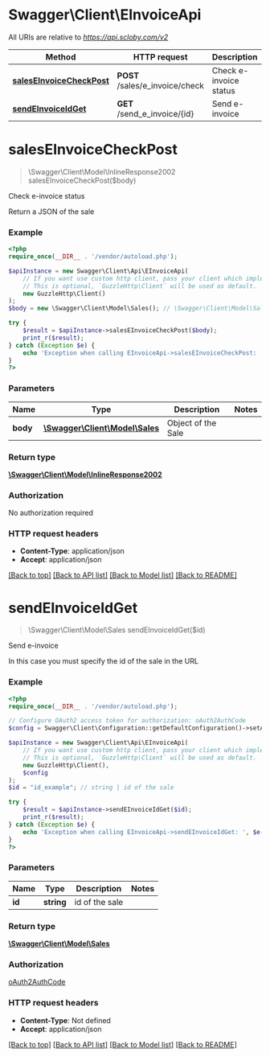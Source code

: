 # Swagger\Client\EInvoiceApi

All URIs are relative to *https://api.scloby.com/v2*

Method | HTTP request | Description
------------- | ------------- | -------------
[**salesEInvoiceCheckPost**](EInvoiceApi.md#saleseinvoicecheckpost) | **POST** /sales/e_invoice/check | Check e-invoice status
[**sendEInvoiceIdGet**](EInvoiceApi.md#sendeinvoiceidget) | **GET** /send_e_invoice/{id} | Send e-invoice

# **salesEInvoiceCheckPost**
> \Swagger\Client\Model\InlineResponse2002 salesEInvoiceCheckPost($body)

Check e-invoice status

Return a JSON of the sale

### Example
```php
<?php
require_once(__DIR__ . '/vendor/autoload.php');

$apiInstance = new Swagger\Client\Api\EInvoiceApi(
    // If you want use custom http client, pass your client which implements `GuzzleHttp\ClientInterface`.
    // This is optional, `GuzzleHttp\Client` will be used as default.
    new GuzzleHttp\Client()
);
$body = new \Swagger\Client\Model\Sales(); // \Swagger\Client\Model\Sales | Object of the Sale

try {
    $result = $apiInstance->salesEInvoiceCheckPost($body);
    print_r($result);
} catch (Exception $e) {
    echo 'Exception when calling EInvoiceApi->salesEInvoiceCheckPost: ', $e->getMessage(), PHP_EOL;
}
?>
```

### Parameters

Name | Type | Description  | Notes
------------- | ------------- | ------------- | -------------
 **body** | [**\Swagger\Client\Model\Sales**](../Model/Sales.md)| Object of the Sale |

### Return type

[**\Swagger\Client\Model\InlineResponse2002**](../Model/InlineResponse2002.md)

### Authorization

No authorization required

### HTTP request headers

 - **Content-Type**: application/json
 - **Accept**: application/json

[[Back to top]](#) [[Back to API list]](../../README.md#documentation-for-api-endpoints) [[Back to Model list]](../../README.md#documentation-for-models) [[Back to README]](../../README.md)

# **sendEInvoiceIdGet**
> \Swagger\Client\Model\Sales sendEInvoiceIdGet($id)

Send e-invoice

In this case you must specify the id of the sale in the URL

### Example
```php
<?php
require_once(__DIR__ . '/vendor/autoload.php');

// Configure OAuth2 access token for authorization: oAuth2AuthCode
$config = Swagger\Client\Configuration::getDefaultConfiguration()->setAccessToken('YOUR_ACCESS_TOKEN');

$apiInstance = new Swagger\Client\Api\EInvoiceApi(
    // If you want use custom http client, pass your client which implements `GuzzleHttp\ClientInterface`.
    // This is optional, `GuzzleHttp\Client` will be used as default.
    new GuzzleHttp\Client(),
    $config
);
$id = "id_example"; // string | id of the sale

try {
    $result = $apiInstance->sendEInvoiceIdGet($id);
    print_r($result);
} catch (Exception $e) {
    echo 'Exception when calling EInvoiceApi->sendEInvoiceIdGet: ', $e->getMessage(), PHP_EOL;
}
?>
```

### Parameters

Name | Type | Description  | Notes
------------- | ------------- | ------------- | -------------
 **id** | **string**| id of the sale |

### Return type

[**\Swagger\Client\Model\Sales**](../Model/Sales.md)

### Authorization

[oAuth2AuthCode](../../README.md#oAuth2AuthCode)

### HTTP request headers

 - **Content-Type**: Not defined
 - **Accept**: application/json

[[Back to top]](#) [[Back to API list]](../../README.md#documentation-for-api-endpoints) [[Back to Model list]](../../README.md#documentation-for-models) [[Back to README]](../../README.md)

